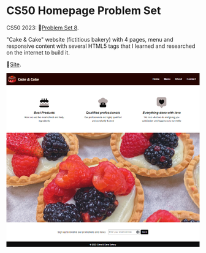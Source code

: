 # CS50 Homepage Problem Set

CS50 2023: 🔗[Problem Set 8](https://cs50.harvard.edu/x/2023/psets/8/).

"Cake & Cake" website (fictitious bakery) with 4 pages, menu and responsive content with several HTML5 tags that I learned and researched on the internet to build it.

🔗[Site](https://cs50.harvard.edu/x/2023/psets/8/).

![Cake & Cake Homepage](https://github.com/matheussiedler/cake-shop-cs50/blob/main/website-print.png)
